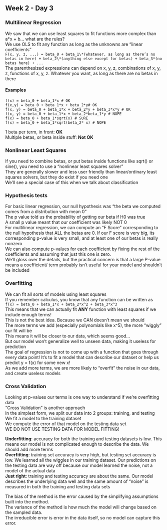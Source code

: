 ## Week 2 - Day 3
### Multilinear Regression
We saw that we can use least squares to fit functions more complex than a\*x + b... what are the rules?  
We use OLS to fit any function as long as the unknowns are “linear coefficients”  
`F(x, y, z, ...) = beta_0 + beta_1\*(whatever, as long as there’s no betas in here) + beta_2\*(anything else except for betas) + beta_3*(no betas here) + ...`  
The parenthesized expressions can depend on x, y, z, combinations of x, y, z, functions of x, y, z. Whatever you want, as long as there are no betas in there

#### Examples

```
f(x) = beta_0 + beta_1*x # OK
f(x,y) = beta_0 + beta_1*x + beta_2*y# OK
f(x, y) = beta_0 + beta_1*x + beta_2*y + beta_3*x*y # OK
f(x, y) = beta_0 + beta_1*x + beta_2*beta_1*y # NOPE
f(x) = beta_0 + beta_1*sqrt(x) # SURE
f(x) = beta_0 + beta_1*sqrt(beta_2* x) # NOPE
```

1 beta per term, in front: **OK**  
Multiple betas, or beta inside stuff: **Not OK**

### Nonlinear Least Squares
If you need to combine betas, or put betas inside functions like sqrt() or sine(), you need to use a “nonlinear least squares solver”  
They are generally slower and less user friendly than linear/ordinary least squares solvers, but they do exist if you need one  
We’ll see a special case of this when we talk about classification

### Hypothesis tests
For basic linear regression, our null hypothesis was “the beta we computed comes from a distribution with mean 0”  
The p value told us the probability of getting our beta if H0 was true  
A small p value meant that our coefficient was likely NOT 0  
For multilinear regression, we can compute an “F Score” corresponding to the null hypothesis that ALL the betas are 0. If our F score is very big, its corresponding p-value is very small, and at least one of our betas is really nonzero  
We can also compute p-values for each coefficient by fixing the rest of the coefficients and assuming that just this one is zero.  
We’ll gloss over the details, but the practical concern is that a large P-value means a coefficient/ term probably isn’t useful for your model and shouldn’t be included

### Overfitting
We can fit all sorts of models using least squares  
If you remember calculus, you know that any function can be written as  
`f(x) = beta_0 + beta_1*x + beta_2*x^2 + beta_3*x^3`  
This means that we can actually fit **ANY** function with least squares if we include enough terms!  
This is not the best idea. Because we CAN doesn’t mean we should  
The more terms we add (especially polynomials like x^5), the more “wiggly” our fit will be  
This means it will be closer to our data, which seems good...  
But our model won’t generalize well to unseen data, making it useless for prediction  
The goal of regression is not to come up with a function that goes through every data point! It’s to fit a model that can describe our dataset or help us predict y = f(x) for some new x!  
As we add more terms, we are more likely to “overfit” the noise in our data, and create useless models

### Cross Validation
Looking at p-values our terms is one way to understand if we’re overfitting data  
“Cross Validation” is another approach  
In the simplest form, we split our data into 2 groups: training, and testing  
We fit a model to the training dataset  
We compute the error of that model on the testing data set  
WE DO NOT USE TESTING DATA FOR MODEL FITTING!  

**Underfitting**: accuracy for both the training and testing datasets is low. This means our model is not complicated enough to describe the data. We should add more terms  
**Overfitting**: training set accuracy is very high, but testing set accuracy is low. We learned all the wiggles in our training dataset. Our predictions on the testing data are way off because our model learned the noise, not a model of the actual data  
**Just right**: training and testing accuracy are about the same. Our model describes the underlying data well and the same amount of “noise” is measured in both the training and testing data sets

The bias of the method is the error caused by the simplifying assumptions built into the method.  
The variance of the method is how much the model will change based on the sampled data.  
The irreducible error is error in the data itself, so no model can capture this error.

